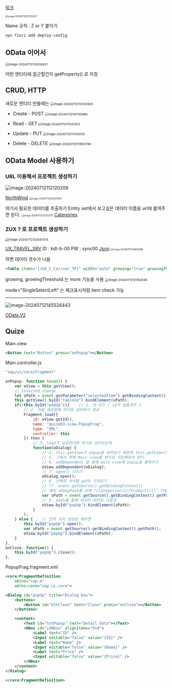 [링크](https://github.com/SAP-samples/fiori-elements-opensap/blob/main/week3/unit4.md)

<img src="./../img/image-20240712101133327.png" alt="image-20240712101133327" style="zoom: 50%;" />

Name 규칙 : Z or Y 붙이기
```bash
npx fiori add deploy-config
```

## OData 이어서

<img src="./../img/image-20240712110208421.png" alt="image-20240712110208421" style="zoom:67%;" />

어떤 엔티티에 접근할건지 getProperty() 로 지정

## CRUD, HTTP

새로운 엔티티 만들때는 
<img src="./../img/image-20240712110332905.png" alt="image-20240712110332905" style="zoom:67%;" />

- Create - POST
  <img src="./../img/image-20240712110735966.png" alt="image-20240712110735966" style="zoom:67%;" />

- Read - GET
  <img src="./../img/image-20240712111031422.png" alt="image-20240712111031422" style="zoom:67%;" />
- Update - PUT
  <img src="./../img/image-20240712111143053.png" alt="image-20240712111143053" style="zoom:67%;" />
- Delete - DELETE
  <img src="./../img/image-20240712111850788.png" alt="image-20240712111850788" style="zoom:67%;" />

## OData Model 사용하기

### URL 이용해서 프로젝트 생성하기

![image-20240712112120209](./../img/image-20240712112120209.png)


[NorthWind](https://services.odata.org/V2/Northwind/Northwind.svc/?$format=json)
<img src="./../img/image-20240712122442953.png" alt="image-20240712122442953" style="zoom:50%;" />

여기서 필요한 데이터를 추출하기
Entity set에서 보고싶은 데이터 이름을 url에 붙여주면 된다.
<img src="./../img/image-20240712122702175.png" alt="image-20240712122702175" style="zoom:50%;" />
[Categories](https://services.odata.org/V2/Northwind/Northwind.svc/Categories/?$format=json)

### ZUX ? 로 프로젝트 생성하기

<img src="./../img/image-20240712132647314.png" alt="image-20240712132647314" style="zoom: 67%;" />



[UX_TRAVEL_SRV](http://210.16.199.140:8001/sap/opu/odata/sap/UX_TRAVEL_SRV)
ID : kdt-b-00
PW : sync00
[Json](http://210.16.199.140:8001/sap/opu/odata/sap/UX_TRAVEL_SRV/?$format=json)
<img src="./../img/image-20240712125603588.png" alt="image-20240712125603588" style="zoom:50%;" />

하면 데이터 갯수가 나옴

```xml
<Table items="{/UX_C_Carrier_TP}" width="auto" growing="true" growingThreshold="10" class="sapUiSmallMargin">
```

growing, growingThreshold 는 more 기능을 사용
<img src="./../img/image-20240712131152048.png" alt="image-20240712131152048" style="zoom:67%;" />

mode="SingleSelectLeft" 는 체크표시처럼 item check 가능 

---

![image-20240712145524443](./../img/image-20240712145524443.png)

[OData.V2](https://services.odata.org/V2/OData/OData.svc//Products(2)/?$format=json)

## Quize

Main.view

```xml
<Button text="Button" press="onPopup"></Button>
```

Main.controller.js

```js
"sap/ui/core/Fragment"

onPopup: function (event) {
    var oView = this.getView();
    // selected change 
 	let sPath = event.getParameter("selectedItem").getBindingContext().getPath();
	this.getView().byId("tableId").bindElement(sPath);
    if(!this.byId("popUp")){	// 1. 첫 로드 ( id가 없을경우 )
        // 2. 처음 생성할때 여기로 넘어와서 생성
        Fragment.load({
            id: oView.getId(),
            name: "quize03.view.PopupFrag",
            type: "XML",
            controller: this
        }).then (
            // 3. load가 성공한다면 여기로 넘어오는데
            function(oDialog) {
                // 4. this.getView가 popup을 바라보기 때문에 this.getView()로 Main page에 접근이 불가능하다.
                // 5, 그래서 위에 Main view를 변수로 저장해줘야 한다. 
                // 6. addDependent 을 통해 main view에 popup을 붙여주고
                oView.addDependent(oDialog);
                // 7. open() 시키기
                oDialog.open();
                // 8. 선택한 아이템 path 가져오기
                // ??. event.getSource().getBindingContext()
                // 에서 sDeepPath를 보면 "/Categories(1)/Products(1)" 이렇게 전체 경로가 담겨져 있다.
                var sPath = event.getSource().getBindingContext().getPath();
                // 9. path를 통해 데이터 바인딩 시킬것
                oView.byId("popUp").bindElement(sPath);
            }
        );
    } else {	// 만약 이미 생성된 애라면
        this.byId("popUp").open();
        var sPath = event.getSource().getBindingContext().getPath();
        oView.byId("popUp").bindElement(sPath);
    }
},
onClose: function() {
    this.byId("popUp").close();
},
```

PopupFrag.fragment.xml
```xml
<core:FragmentDefinition
    xmlns="sap.m"
    xmlns:core="sap.ui.core">

<Dialog id="popUp" title="Dialog box">
    <buttons>
        <Button id="btnClose" text="Close" press="onClose"></Button>
    </buttons>

    <content>
        <Text id="txtPopup" text="Detail data"></Text>
        <HBox id="idHbox" alignItems="End">
            <Label text="ID" />
            <Input editable="false" value="{ID}" />
            <Label text="Name" />
            <Input editable="false" value="{Name}" />
            <Label text="Price" />
            <Input editable="false" value="{Price}" />
        </HBox>
    </content>
</Dialog>

</core:FragmentDefinition>
```

